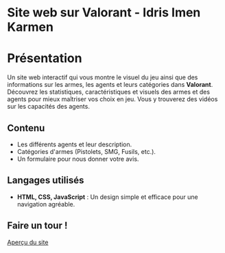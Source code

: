 # Site web sur Valorant - Idris Imen Karmen
# Présentation  

Un site web interactif qui vous montre le visuel du jeu ainsi que des informations sur les armes, les agents et leurs catégories dans **Valorant**. Découvrez les statistiques, caractéristiques et visuels des armes et des agents pour mieux maîtriser vos choix en jeu. Vous y trouverez des vidéos sur les capacités des agents.

## Contenu  

- Les différents agents et leur description.
- Catégories d'armes (Pistolets, SMG, Fusils, etc.).    
- Un formulaire pour nous donner votre avis.  

## Langages utilisés  
- **HTML, CSS, JavaScript** : Un design simple et efficace pour une navigation agréable.  

## Faire un tour ! 
[Aperçu du site](https://idrismm.github.io/Site_web/index.html)

  
